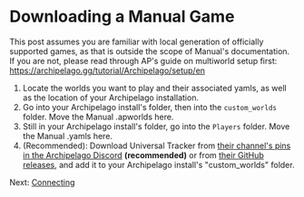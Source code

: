 # Downloading a Manual Game

This post assumes you are familiar with local generation of officially supported games, as that is outside the scope of Manual's documentation.
If you are not, please read through AP's guide on multiworld setup first: https://archipelago.gg/tutorial/Archipelago/setup/en

1. Locate the worlds you want to play and their associated yamls, as well as the location of your Archipelago installation.
2. Go into your Archipelago install's folder, then into the `custom_worlds` folder. Move the Manual .apworlds here.
3. Still in your Archipelago install's folder, go into the `Players` folder. Move the Manual .yamls here.
4. (Recommended): Download Universal Tracker from [their channel's pins in the Archipelago Discord](https://discord.com/channels/731205301247803413/1367270230635839539) **(recommended)** or from [their GitHub releases](https://github.com/FarisTheAncient/Archipelago/releases?q=Tracker&expanded=true), and add it to your Archipelago install's "custom_worlds" folder.

Next: [Connecting](connect-client.md)
